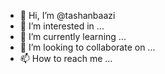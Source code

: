 - 👋 Hi, I’m @tashanbaazi
- 👀 I’m interested in ...
- 🌱 I’m currently learning ...
- 💞️ I’m looking to collaborate on ...
- 📫 How to reach me ...

<!---
tashanbaazi/tashanbaazi is a ✨ special ✨ repository because its `README.md` (this file) appears on your GitHub profile.
You can click the Preview link to take a look at your changes.
--->

